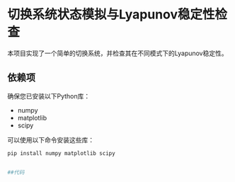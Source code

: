 # 切换系统状态模拟与Lyapunov稳定性检查  

本项目实现了一个简单的切换系统，并检查其在不同模式下的Lyapunov稳定性。  

## 依赖项  

确保您已安装以下Python库：  

- numpy  
- matplotlib  
- scipy  

可以使用以下命令安装这些库：  

```bash  
pip install numpy matplotlib scipy


##代码

  
